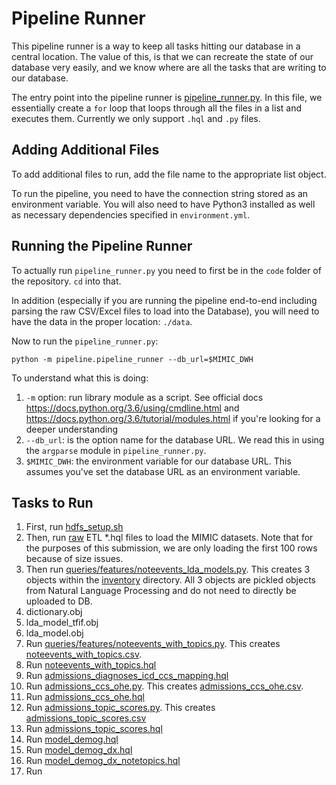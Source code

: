 # Pipeline Runner
This pipeline runner is a way to keep all tasks hitting our database in a central location. The value of this, is that we can recreate the state of our database very easily, and we know where are all the tasks that are writing to our database.

The entry point into the pipeline runner is [pipeline_runner.py](./pipeline_runner.py). In this file, we essentially create a `for` loop that loops through all the files in a list and executes them. Currently we only support `.hql` and `.py` files.

## Adding Additional Files
To add additional files to run, add the file name to the appropriate list object.

To run the pipeline, you need to have the connection string stored as an environment variable. You will also need to have Python3 installed as well as necessary dependencies specified in `environment.yml`. 

## Running the Pipeline Runner
To actually run `pipeline_runner.py` you need to first be in the `code` folder of the repository. `cd` into that.

In addition (especially if you are running the pipeline end-to-end including parsing the raw CSV/Excel files to load into the Database), you will need to have the data in the proper location: `./data`. 

Now to run the `pipeline_runner.py`:
```
python -m pipeline.pipeline_runner --db_url=$MIMIC_DWH
```

To understand what this is doing:
1. `-m` option: run library module as a script. See official docs https://docs.python.org/3.6/using/cmdline.html and https://docs.python.org/3.6/tutorial/modules.html if you're looking for a deeper understanding
2. `--db_url`: is the option name for the database URL. We read this in using the `argparse` module in `pipeline_runner.py`.
3. `$MIMIC_DWH`: the environment variable for our database URL. This assumes you've set the database URL as an environment variable.

## Tasks to Run
1. First, run [hdfs_setup.sh](../../etl/raw/hdfs_setup.sh)
2. Then, run [raw](../../etl/raw) ETL *.hql files to load the MIMIC datasets. Note that for the purposes of this submission, we are only loading the first 100 rows because of size issues.
3. Then run [queries/features/noteevents_lda_models.py](./pipeline_tasks/queries/features/noteevents_lda_models.py). This creates 3 objects within the [inventory](../inventory) directory. All 3 objects are pickled objects from Natural Language Processing and do not need to directly be uploaded to DB.
  1. dictionary.obj
  2. lda_model_tfif.obj
  3. lda_model.obj
4. Run [queries/features/noteevents_with_topics.py](./pipeline_tasks/queries/features/noteevents_with_topics.py). This creates [noteevents_with_topics.csv](../inventory/noteevents_with_topics.csv).
5. Run [noteevents_with_topics.hql](../../etl/model/noteevents_with_topics.hql)
6. Run [admissions_diagnoses_icd_ccs_mapping.hql](./queries/datasets/admissions_diagnoses_icd_ccs_mapping.hql)
7. Run [admissions_ccs_ohe.py](./pipeline_tasks/queries/datasets/admissions_ccs_ohe.py). This creates [admissions_ccs_ohe.csv](../inventory/admissions_ccs_ohe.csv).
8. Run [admissions_ccs_ohe.hql](../../etl/model/admissions_ccs_ohe.hql)
9. Run [admissions_topic_scores.py](./pipeline_tasks/queries/datasets/admissions_topics_scores.py). This creates [admissions_topic_scores.csv](../inventory/admissions_topic_scores.csv)
10. Run [admissions_topic_scores.hql](../../etl/model/admissions_topic_scores.hql)
11. Run [model_demog.hql](./pipeline_tasks/queries/datasets/model_demog.hql)
12. Run [model_demog_dx.hql](./pipeline_tasks/queries/datasets/model_demog_dx.hql)
13. Run [model_demog_dx_notetopics.hql](./pipeline_tasks/queries/datasets/model_demog_dx_notetopics.hql)
14. Run 
